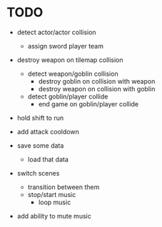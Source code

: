 # TODO

- detect actor/actor collision
	+ assign sword player team
- destroy weapon on tilemap collision
	- detect weapon/goblin collision
		- destroy goblin on collision with weapon
		- destroy weapon on collision with goblin
	- detect goblin/player collide
		- end game on goblin/player collide

- hold shift to run
- add attack cooldown
- save some data
	- load that data
- switch scenes
	- transition between them
	- stop/start music
		- loop music
- add ability to mute music
